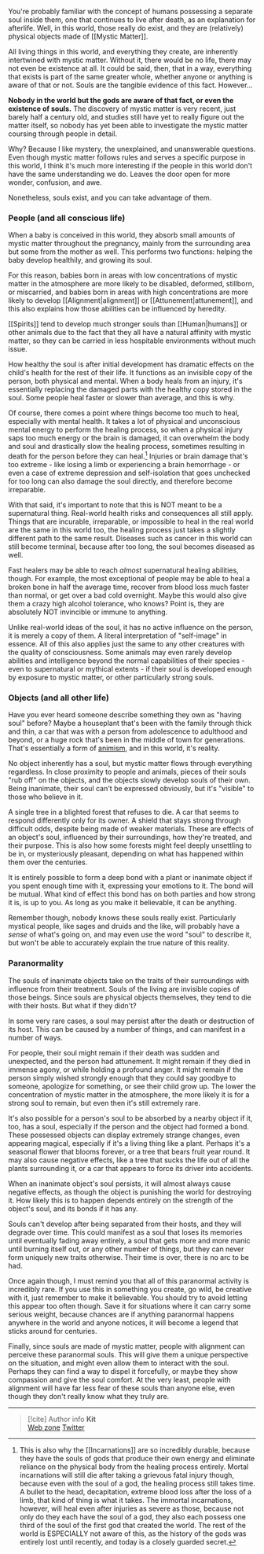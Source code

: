 You're probably familiar with the concept of humans possessing a separate soul inside them, one that continues to live after death, as an explanation for afterlife. Well, in this world, those really do exist, and they are (relatively) physical objects made of [[Mystic Matter]].

All living things in this world, and everything they create, are inherently intertwined with mystic matter. Without it, there would be no life, there may not even be existence at all. It could be said, then, that in a way, everything that exists is part of the same greater whole, whether anyone or anything is aware of that or not. Souls are the tangible evidence of this fact. However...

**Nobody in the world but the gods are aware of that fact, or even the existence of souls.** The discovery of mystic matter is very recent, just barely half a century old, and studies still have yet to really figure out the matter itself, so nobody has yet been able to investigate the mystic matter coursing through people in detail.

Why? Because I like mystery, the unexplained, and unanswerable questions. Even though mystic matter follows rules and serves a specific purpose in this world, I think it's much more interesting if the people in this world don't have the same understanding we do. Leaves the door open for more wonder, confusion, and awe.

Nonetheless, souls exist, and you can take advantage of them.

### People (and all conscious life)

When a baby is conceived in this world, they absorb small amounts of mystic matter throughout the pregnancy, mainly from the surrounding area but some from the mother as well. This performs two functions: helping the baby develop healthily, and growing its soul.

For this reason, babies born in areas with low concentrations of mystic matter in the atmosphere are more likely to be disabled, deformed, stillborn, or miscarried, and babies born in areas with high concentrations are more likely to develop [[Alignment|alignment]] or [[Attunement|attunement]], and this also explains how those abilities can be influenced by heredity.

[[Spirits]] tend to develop much stronger souls than [[Human|humans]] or other animals due to the fact that they all have a natural affinity with mystic matter, so they can be carried in less hospitable environments without much issue.

How healthy the soul is after initial development has dramatic effects on the child's health for the rest of their life. It functions as an invisible copy of the person, both physical and mental. When a body heals from an injury, it's essentially replacing the damaged parts with the healthy copy stored in the soul. Some people heal faster or slower than average, and this is why.

Of course, there comes a point where things become too much to heal, especially with mental health. It takes a lot of physical and unconscious mental energy to perform the healing process, so when a physical injury saps too much energy or the brain is damaged, it can overwhelm the body and soul and drastically slow the healing process, sometimes resulting in death for the person before they can heal.[^1] Injuries or brain damage that's too extreme - like losing a limb or experiencing a brain hemorrhage - or even a case of extreme depression and self-isolation that goes unchecked for too long can also damage the soul directly, and therefore become irreparable.

With that said, it's important to note that this is NOT meant to be a supernatural thing. Real-world health risks and consequences all still apply. Things that are incurable, irreparable, or impossible to heal in the real world are the same in this world too, the healing process just takes a slightly different path to the same result. Diseases such as cancer in this world can still become terminal, because after too long, the soul becomes diseased as well.

Fast healers may be able to reach *almost* supernatural healing abilities, though. For example, the most exceptional of people may be able to heal a broken bone in half the average time, recover from blood loss much faster than normal, or get over a bad cold overnight. Maybe this would also give them a crazy high alcohol tolerance, who knows? Point is, they are absolutely NOT invincible or immune to anything.

Unlike real-world ideas of the soul, it has no active influence on the person, it is merely a copy of them. A literal interpretation of "self-image" in essence. All of this also applies just the same to any other creatures with the quality of consciousness. Some animals may even rarely develop abilities and intelligence beyond the normal capabilities of their species - even to supernatural or mythical extents - if their soul is developed enough by exposure to mystic matter, or other particularly strong souls.

### Objects (and all other life)

Have you ever heard someone describe something they own as "having soul" before? Maybe a houseplant that's been with the family through thick and thin, a car that was with a person from adolescence to adulthood and beyond, or a huge rock that's been in the middle of town for generations. That's essentially a form of [animism](https://en.wikipedia.org/wiki/Animism), and in this world, it's reality.

No object inherently has a soul, but mystic matter flows through everything regardless. In close proximity to people and animals, pieces of their souls "rub off" on the objects, and the objects slowly develop souls of their own. Being inanimate, their soul can't be expressed obviously, but it's "visible" to those who believe in it.

A single tree in a blighted forest that refuses to die. A car that seems to respond differently only for its owner. A shield that stays strong through difficult odds, despite being made of weaker materials. These are effects of an object's soul, influenced by their surroundings, how they're treated, and their purpose. This is also how some forests might feel deeply unsettling to be in, or mysteriously pleasant, depending on what has happened within them over the centuries.

It is entirely possible to form a deep bond with a plant or inanimate object if you spent enough time with it, expressing your emotions to it. The bond will be mutual. What kind of effect this bond has on both parties and how strong it is, is up to you. As long as you make it believable, it can be anything.

Remember though, nobody knows these souls really exist. Particularly mystical people, like sages and druids and the like, will probably have a *sense* of what's going on, and may even use the word "soul" to describe it, but won't be able to accurately explain the true nature of this reality.

### Paranormality

The souls of inanimate objects take on the traits of their surroundings with influence from their treatment. Souls of the living are invisible copies of those beings. Since souls are physical objects themselves, they tend to die with their hosts. But what if they didn't?

In some very rare cases, a soul may persist after the death or destruction of its host. This can be caused by a number of things, and can manifest in a number of ways.

For people, their soul might remain if their death was sudden and unexpected, and the person had attunement. It might remain if they died in immense agony, or while holding a profound anger. It might remain if the person simply wished strongly enough that they could say goodbye to someone, apologize for something, or see their child grow up. The lower the concentration of mystic matter in the atmosphere, the more likely it is for a strong soul to remain, but even then it's still extremely rare.

It's also possible for a person's soul to be absorbed by a nearby object if it, too, has a soul, especially if the person and the object had formed a bond. These possessed objects can display extremely strange changes, even appearing magical, especially if it's a living thing like a plant. Perhaps it's a seasonal flower that blooms forever, or a tree that bears fruit year round. It may also cause negative effects, like a tree that sucks the life out of all the plants surrounding it, or a car that appears to force its driver into accidents.

When an inanimate object's soul persists, it will almost always cause negative effects, as though the object is punishing the world for destroying it. How likely this is to happen depends entirely on the strength of the object's soul, and its bonds if it has any.

Souls can't develop after being separated from their hosts, and they will degrade over time. This could manifest as a soul that loses its memories until eventually fading away entirely, a soul that gets more and more manic until burning itself out, or any other number of things, but they can never form uniquely new traits otherwise. Their time is over, there is no arc to be had.

Once again though, I must remind you that all of this paranormal activity is incredibly rare. If you use this in something you create, go wild, be creative with it, just remember to make it believable. You should try to avoid letting this appear too often though. Save it for situations where it can carry some serious weight, because chances are if anything paranormal happens anywhere in the world and anyone notices, it will become a legend that sticks around for centuries.

Finally, since souls are made of mystic matter, people with alignment can perceive these paranormal souls. This will give them a unique perspective on the situation, and might even allow them to interact with the soul. Perhaps they can find a way to dispel it forcefully, or maybe they show compassion and give the soul comfort. At the very least, people with alignment will have far less fear of these souls than anyone else, even though they don't really know what they truly are.

[^1]: This is also why the [[Incarnations]] are so incredibly durable, because they have the souls of gods that produce their own energy and eliminate reliance on the physical body from the healing process entirely. Mortal incarnations will still die after taking a grievous fatal injury though, because even with the soul of a god, the healing process still takes time. A bullet to the head, decapitation, extreme blood loss after the loss of a limb, that kind of thing is what it takes. The immortal incarnations, however, will heal even after injuries as severe as those, because not only do they each have the soul of a god, they also each possess one third of the soul of the first god that created the world. The rest of the world is ESPECIALLY not aware of this, as the history of the gods was entirely lost until recently, and today is a closely guarded secret.

-----
> [!cite] Author info
> **Kit**\
> [Web zone](https://kitabe.link) [Twitter](https://twitter.com/Kerosyn_)